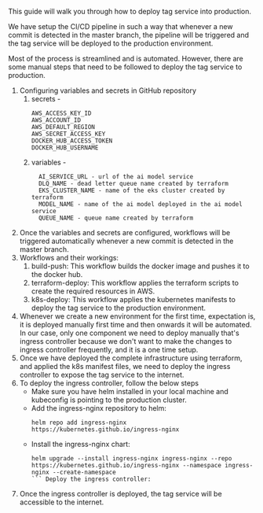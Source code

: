 This guide will walk you through how to deploy tag service into production.

We have setup the CI/CD pipeline in such a way that whenever a new commit is detected in the master branch, the pipeline will be triggered and the tag service will be deployed to the production environment.

Most of the process is streamlined and is automated. However, there are some manual steps that need to be followed to deploy the tag service to production.
1. Configuring variables and secrets in GitHub repository
   1. secrets - 
        ```shell
        AWS_ACCESS_KEY_ID
        AWS_ACCOUNT_ID
        AWS_DEFAULT_REGION
        AWS_SECRET_ACCESS_KEY
        DOCKER_HUB_ACCESS_TOKEN
        DOCKER_HUB_USERNAME
      ```
   2. variables - 
      ```shell
        AI_SERVICE_URL - url of the ai model service
        DLQ_NAME - dead letter queue name created by terraform
        EKS_CLUSTER_NAME - name of the eks cluster created by terraform
        MODEL_NAME - name of the ai model deployed in the ai model service
        QUEUE_NAME - queue name created by terraform
        ```
2. Once the variables and secrets are configured, workflows will be triggered automatically whenever a new commit is detected in the master branch.
3. Workflows and their workings:
   1. build-push: This workflow builds the docker image and pushes it to the docker hub.
   2. terraform-deploy: This workflow applies the terraform scripts to create the required resources in AWS.
   3. k8s-deploy: This workflow applies the kubernetes manifests to deploy the tag service to the production environment.
4. Whenever we create a new environment for the first time, expectation is, it is deployed manually first time and then onwards it will be automated. <br> In our case, only one component we need to deploy manually that's ingress controller because we don't want to make the changes to ingress controller frequently, and it is a one time setup.
5. Once we have deployed the complete infrastructure using terraform, and applied the k8s manifest files, we need to deploy the ingress controller to expose the tag service to the internet.
6. To deploy the ingress controller, follow the below steps
   - Make sure you have helm installed in your local machine and kubeconfig is pointing to the production cluster.
   - Add the ingress-nginx repository to helm:
      ```shell
      helm repo add ingress-nginx https://kubernetes.github.io/ingress-nginx
      ```
   - Install the ingress-nginx chart:
      ```shell
      helm upgrade --install ingress-nginx ingress-nginx --repo https://kubernetes.github.io/ingress-nginx --namespace ingress-nginx --create-namespace
      ``` Deploy the ingress controller:
   
7. Once the ingress controller is deployed, the tag service will be accessible to the internet.

